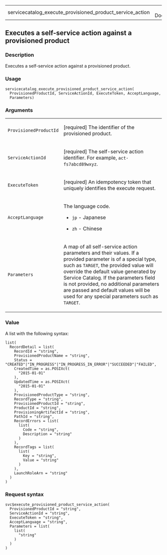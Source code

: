 <table style="width: 100%;">
<tbody>
<tr class="odd">
<td>servicecatalog_execute_provisioned_product_service_action</td>
<td style="text-align: right;">R Documentation</td>
</tr>
</tbody>
</table>

## Executes a self-service action against a provisioned product

### Description

Executes a self-service action against a provisioned product.

### Usage

    servicecatalog_execute_provisioned_product_service_action(
      ProvisionedProductId, ServiceActionId, ExecuteToken, AcceptLanguage,
      Parameters)

### Arguments

<table>
<colgroup>
<col style="width: 35%" />
<col style="width: 65%" />
</colgroup>
<tbody>
<tr class="odd">
<td><code
id="servicecatalog_execute_provisioned_product_service_action_:_ProvisionedProductId">ProvisionedProductId</code></td>
<td><p>[required] The identifier of the provisioned product.</p></td>
</tr>
<tr class="even">
<td><code
id="servicecatalog_execute_provisioned_product_service_action_:_ServiceActionId">ServiceActionId</code></td>
<td><p>[required] The self-service action identifier. For example,
<code>act-fs7abcd89wxyz</code>.</p></td>
</tr>
<tr class="odd">
<td><code
id="servicecatalog_execute_provisioned_product_service_action_:_ExecuteToken">ExecuteToken</code></td>
<td><p>[required] An idempotency token that uniquely identifies the
execute request.</p></td>
</tr>
<tr class="even">
<td><code
id="servicecatalog_execute_provisioned_product_service_action_:_AcceptLanguage">AcceptLanguage</code></td>
<td><p>The language code.</p>
<ul>
<li><p><code>jp</code> - Japanese</p></li>
<li><p><code>zh</code> - Chinese</p></li>
</ul></td>
</tr>
<tr class="odd">
<td><code
id="servicecatalog_execute_provisioned_product_service_action_:_Parameters">Parameters</code></td>
<td><p>A map of all self-service action parameters and their values. If
a provided parameter is of a special type, such as <code>TARGET</code>,
the provided value will override the default value generated by Service
Catalog. If the parameters field is not provided, no additional
parameters are passed and default values will be used for any special
parameters such as <code>TARGET</code>.</p></td>
</tr>
</tbody>
</table>

### Value

A list with the following syntax:

    list(
      RecordDetail = list(
        RecordId = "string",
        ProvisionedProductName = "string",
        Status = "CREATED"|"IN_PROGRESS"|"IN_PROGRESS_IN_ERROR"|"SUCCEEDED"|"FAILED",
        CreatedTime = as.POSIXct(
          "2015-01-01"
        ),
        UpdatedTime = as.POSIXct(
          "2015-01-01"
        ),
        ProvisionedProductType = "string",
        RecordType = "string",
        ProvisionedProductId = "string",
        ProductId = "string",
        ProvisioningArtifactId = "string",
        PathId = "string",
        RecordErrors = list(
          list(
            Code = "string",
            Description = "string"
          )
        ),
        RecordTags = list(
          list(
            Key = "string",
            Value = "string"
          )
        ),
        LaunchRoleArn = "string"
      )
    )

### Request syntax

    svc$execute_provisioned_product_service_action(
      ProvisionedProductId = "string",
      ServiceActionId = "string",
      ExecuteToken = "string",
      AcceptLanguage = "string",
      Parameters = list(
        list(
          "string"
        )
      )
    )
